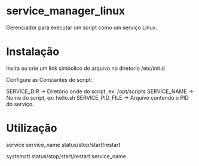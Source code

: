 # service_manager_linux
Gerenciador para executar um script como um serviço Linux.

Instalação
==========

Insira ou crie um link simbolico do arquivo no diretorio /etc/init.d

Configure as Constantes do script:

SERVICE_DIR -> Diretório onde do script, ex: /opt/scripts
SERVICE_NAME -> Nome do script, ex: hello.sh
SERVICE_PID_FILE -> Arquivo contendo o PID do serviço.


Utilização
==========

service service_name status/stop/start/restart

systemctl status/stop/start/restart service_name
